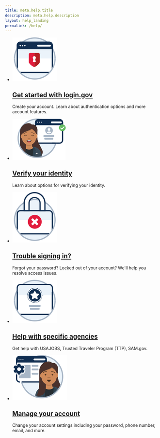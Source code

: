 ```yaml
---
title: meta.help.title
description: meta.help.description
layout: help_landing
permalink: /help/
---
```

<article class="grid-container-tablet-lg tablet-lg:padding-x-0 margin-top-9 padding-bottom-1">
  <ul class="usa-card-group grid-row tablet:flex-align-center usa-list usa-list--unstyled">
    <li class="card">
      <div class="grid-row flex-row tablet:flex-align-center">
        <div class="grid-col-2">
          <div class="usa-card__img">
            <img alt=" " src="/assets/img/help/get-started.svg">
          </div>
        </div>
        <div class="grid-col-10 padding-left-1 tablet:padding-left-3">
          <h2 class="margin-bottom-05">
            <a href="#">Get started with login.gov</a>
          </h2>
          <p class="margin-top-05">Create your account. Learn about authentication options and more account features.</p>
        </div>
      </div>
    </li>
    <li class="card">
      <div class="grid-row flex-row tablet:flex-align-center">
        <div class="grid-col-2">
          <div class="usa-card__img">
            <img alt=" " src="/assets/img/help/verify-your-id.svg">
          </div>
        </div>
        <div class="grid-col-10 padding-left-1 tablet:padding-left-3">
          <h2 class="margin-bottom-05">
            <a href="#">Verify your identity</a>
          </h2>
          <p class="margin-top-05">Learn about options for verifying your identity.</p>
        </div>
      </div>
    </li>
    <li class="card">
      <div class="grid-row flex-row tablet:flex-align-center">
        <div class="grid-col-2">
          <div class="usa-card__img">
            <img alt=" " src="/assets/img/help/trouble-signing-in.svg">
          </div>
        </div>
        <div class="grid-col-10 padding-left-1 tablet:padding-left-3">
          <h2 class="margin-bottom-05">
            <a href="#">Trouble signing in?</a>
          </h2>
          <p class="margin-top-05">Forgot your password? Locked out of your account? We'll help you resolve access issues.</p>
        </div>
      </div>
    </li>
    <li class="card">
      <div class="grid-row flex-row tablet:flex-align-center">
        <div class="grid-col-2">
          <div class="usa-card__img">
            <img alt=" " src="/assets/img/help/help-specific-agencies.svg">
          </div>
        </div>
        <div class="grid-col-10 padding-left-1 tablet:padding-left-3">
          <h2 class="margin-bottom-05">
            <a href="#">Help with specific agencies</a>
          </h2>
          <p class="margin-top-05">Get help with USAJOBS, Trusted Traveler Program (TTP), SAM.gov.</p>
        </div>
      </div>
    </li>
    <li class="card">
      <div class="grid-row flex-row tablet:flex-align-center">
        <div class="grid-col-2">
          <div class="usa-card__img">
            <img alt=" " src="/assets/img/help/manage-your-account.svg">
          </div>
        </div>
        <div class="grid-col-10 padding-left-1 tablet:padding-left-3">
          <h2 class="margin-bottom-05">
            <a href="#">Manage your account</a>
          </h2>
          <p class="margin-top-05">Change your account settings including your password, phone number, email, and more.</p>
        </div>
      </div>
    </li>
  </ul>
</article>

